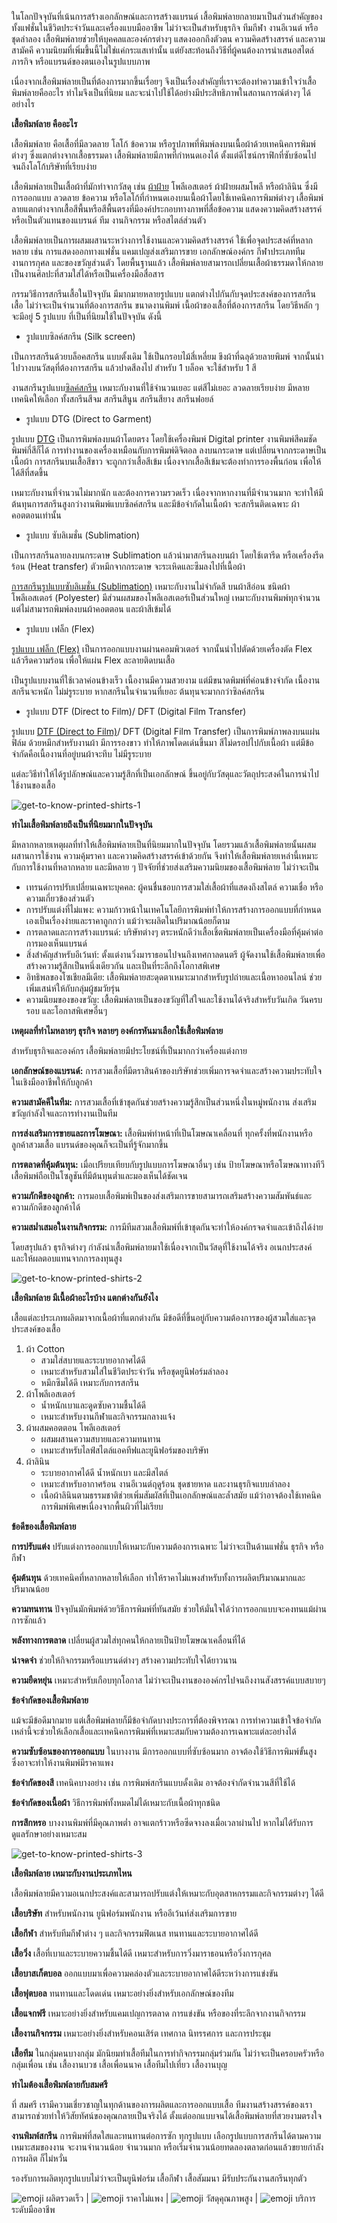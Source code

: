 ในโลกปัจจุบันที่เน้นการสร้างเอกลักษณ์และการสร้างแบรนด์ เสื้อพิมพ์ลายกลายมาเป็นส่วนสำคัญของทั้งแฟชั่นในชีวิตประจำวันและเครื่องแบบมืออาชีพ ไม่ว่าจะเป็นสำหรับธุรกิจ ทีมกีฬา งานอีเวนต์ หรือชุดลำลอง เสื้อพิมพ์ลายช่วยให้บุคคลและองค์กรต่างๆ แสดงออกถึงตัวตน ความคิดสร้างสรรค์ และความสามัคคี ความนิยมที่เพิ่มขึ้นนี้ไม่ใช่แค่กระแสเท่านั้น แต่ยังสะท้อนถึงวิธีที่ผู้คนต้องการนำเสนอสไตล์ ภารกิจ หรือแบรนด์ของตนเองในรูปแบบภาพ

เนื่องจากเสื้อพิมพ์ลายเป็นที่ต้องการมากขึ้นเรื่อยๆ จึงเป็นเรื่องสำคัญที่เราจะต้องทำความเข้าใจว่าเสื้อพิมพ์ลายคืออะไร ทำไมจึงเป็นที่นิยม และจะนำไปใช้ได้อย่างมีประสิทธิภาพในสถานการณ์ต่างๆ ได้อย่างไร

**เสื้อพิมพ์ลาย คืออะไร**

เสื้อพิมพ์ลาย คือเสื้อที่มีลวดลาย โลโก้ ข้อความ หรือรูปภาพที่พิมพ์ลงบนเนื้อผ้าด้วยเทคนิคการพิมพ์ต่างๆ ซึ่งแตกต่างจากเสื้อธรรมดา เสื้อพิมพ์ลายมีภาพที่กำหนดเองได้ ตั้งแต่ดีไซน์กราฟิกที่ซับซ้อนไปจนถึงโลโก้บริษัทที่เรียบง่าย

เสื้อพิมพ์ลายเป็นเสื้อผ้าที่มักทำจากวัสดุ เช่น [ผ้าฝ้าย](how-many-grades-of-cotton-are-there) โพลีเอสเตอร์ ผ้าฝ้ายผสมโพลี หรือผ้าลินิน ซึ่งมีการออกแบบ ลวดลาย ข้อความ หรือโลโก้ที่กำหนดเองบนเนื้อผ้าโดยใช้เทคนิคการพิมพ์ต่างๆ เสื้อพิมพ์ลายแตกต่างจากเสื้อสีพื้นหรือสีพื้นตรงที่มีองค์ประกอบทางภาพที่สื่อข้อความ แสดงความคิดสร้างสรรค์ หรือเป็นตัวแทนของแบรนด์ ทีม งานกิจกรรม หรือสไตล์ส่วนตัว

เสื้อพิมพ์ลายเป็นการผสมผสานระหว่างการใช้งานและความคิดสร้างสรรค์ ใช้เพื่อจุดประสงค์ที่หลากหลาย เช่น การแสดงออกทางแฟชั่น แคมเปญส่งเสริมการขาย เอกลักษณ์องค์กร กีฬาประเภททีม งานการกุศล และของขวัญส่วนตัว โดยพื้นฐานแล้ว เสื้อพิมพ์ลายสามารถเปลี่ยนเสื้อผ้าธรรมดาให้กลายเป็นงานศิลปะที่สวมใส่ได้หรือเป็นเครื่องมือสื่อสาร

กรรมวิธีการสกรีนเสื้อในปัจจุบัน มีมากมายหลายรูปแบบ แตกต่างไปกันกับจุดประสงค์ของการสกรีนเสื้อ ไม่ว่าจะเป็นจำนวนที่ต้องการสกรีน ขนาดงานพิมพ์ เนื้อผ้าของเสื้อที่ต้องการสกรีน โดยวิธีหลัก ๆ จะมีอยู่ 5 รูปแบบ ที่เป็นที่นิยมใช้ในปัจจุบัน ดังนี้ 

- รูปแบบซิลค์สกรีน (Silk screen)

เป็นการสกรีนด้วยบล็อคสกรีน แบบตั้งเดิม ใช้เป็นกรอบไม้สี่เหลี่ยม ขึงผ้าที่ฉลุด้วยลายพิมพ์ จากนั้นนำไปวางบนวัสดุที่ต้องการสกรีน แล้วปาดสีลงไป สำหรับ 1 บล็อค จะใช้สำหรับ 1 สี 

งานสกรีนรูปแบบ[ซิลค์สกรีน](what-is-silks-creen) เหมาะกับงานที่ใช้จำนวนเยอะ แต่สีไม่เยอะ ลวดลายเรียบง่าย มีหลายเทคนิคให้เลือก ทั้งสกรีนสีจม สกรีนสีนูน สกรีนสียาง สกรีนฟอยล์

- รูปแบบ DTG (Direct to Garment)

รูปแบบ [DTG](what-is-dtg-screen) เป็นการพิมพ์ลงบนผ้าโดยตรง โดยใช้เครื่องพิมพ์ Digital printer งานพิมพ์สีคมชัด พิมพ์กี่สีก็ได้ การทำงานของเครื่องเหมือนกับการพิมพ์ดิจิตอล ลงบนกระดาษ แต่เปลี่ยนจากกระดาษเป็นเนื้อผ้า การสกรีนบนเสื้อสีขาว จะถูกกว่าเสื้อสีเข้ม เนื่องจากเสื้อสีเข้มจะต้องทำการรองพื้นก่อน เพื่อให้ได้สีที่สดขึ้น

เหมาะกับงานที่จำนวนไม่มากนัก และต้องการความรวดเร็ว เนื่องจากหากงานที่มีจำนวนมาก จะทำให้มีต้นทุนการสกรีนสูงกว่างานพิมพ์แบบซิลค์สกรีน และมีข้อจำกัดในเนื้อผ้า จะสกรีนติดเฉพาะ ผ้าคอตตอนเท่านั้น 

- รูปแบบ ซับลิเมชั่น (Sublimation)

เป็นการสกรีนลายลงบนกระดาษ Sublimation แล้วนำมาสกรีนลงบนผ้า โดยใช้เตารีด หรือเครื่องรีดร้อน (Heat transfer) ตัวหมึกจากกระดาษ จะระเหิดและซึมลงไปที่เนื้อผ้า

[การสกรีนรูปแบบซับลิเมชั่น (Sublimation)](t-shirt-screen-printing-sublimation) เหมาะกับงานไม่จำกัดสี บนผ้าสีอ่อน ชนิดผ้าโพลีเอสเตอร์ (Polyester) มีส่วนผสมของโพลีเอสเตอร์เป็นส่วนใหญ่ เหมาะกับงานพิมพ์ทุกจำนวน แต่ไม่สามารถพิมพ์ลงบนผ้าคอตตอน และผ้าสีเข้มได้

- รูปแบบ เฟล็ก (Flex) 

[รูปแบบ เฟล็ก (Flex)](what-is-flex-screen) เป็นการออกแบบงานผ่านคอมพิวเตอร์ จากนั้นนำไปตัดด้วยเครื่องตัด Flex แล้วรีดความร้อน เพื่อให้แผ่น Flex ละลายติดบนเสื้อ 

เป็นรูปแบบงานที่ใช้เวลาค่อนข้างเร็ว เนื้องานมีความสวยงาม แต่มีขนาดพิมพ์ที่ค่อนข้างจำกัด เนื้องานสกรีนจะหนัก ไม่ม่รูระบาย หากสกรีนในจำนวนที่เยอะ ต้นทุนจะมากกว่าซิลค์สกรีน

- รูปแบบ DTF (Direct to Film)/ DFT (Digital Film Transfer) 

รูปแบบ [DTF (Direct to Film)](what-is-dtg-vs-dtf)/ DFT (Digital Film Transfer) เป็นการพิมพ์ภาพลงบนแผ่นฟิล์ม ด้วยหมึกสำหรับงานผ้า มีการรองขาว ทำให้ภาพโดดเด่นขึ้นมา สีไม่ดรอปไปกับเนื้อผ้า แต่มีข้อจำกัดคือเนื้องานที่อยู่บนผ้าจะทึบ ไม่มีรูระบาย

แต่ละวิธีทำให้ได้รูปลักษณ์และความรู้สึกที่เป็นเอกลักษณ์ ขึ้นอยู่กับวัสดุและวัตถุประสงค์ในการนำไปใช้งานของเสื้อ

![get-to-know-printed-shirts-1](/blog/get-to-know-printed-shirts-1.jpg)

**ทำไมเสื้อพิมพ์ลายถึงเป็นที่นิยมมากในปัจจุบัน**

มีหลากหลายเหตุผลที่ทำให้เสื้อพิมพ์ลายเป็นที่นิยมมากในปัจจุบัน โดยรวมแล้วเสื้อพิมพ์ลายนั้นผสมผสานการใช้งาน ความคุ้มราคา และความคิดสร้างสรรค์เข้าด้วยกัน จึงทำให้เสื้อพิมพ์ลายเหล่านี้เหมาะกับการใช้งานที่หลากหลาย และมีหลาย ๆ ปัจจัยที่ช่วยส่งเสริมความนิยมของเสื้อพิมพ์ลาย ไม่ว่าจะเป็น

- เทรนด์การปรับเปลี่ยนเฉพาะบุคคล: ผู้คนชื่นชอบการสวมใส่เสื้อผ้าที่แสดงถึงสไตล์ ความเชื่อ หรือความเกี่ยวข้องส่วนตัว 
- การปรับแต่งที่ไม่แพง: ความก้าวหน้าในเทคโนโลยีการพิมพ์ทำให้การสร้างการออกแบบที่กำหนดเองเป็นเรื่องง่ายและราคาถูกกว่า แม้ว่าจะผลิตในปริมาณน้อยก็ตาม
- การตลาดและการสร้างแบรนด์: บริษัทต่างๆ ตระหนักดีว่าเสื้อเชิ้ตพิมพ์ลายเป็นเครื่องมือที่คุ้มค่าต่อการมองเห็นแบรนด์
- สิ่งสำคัญสำหรับอีเว้นท์: ตั้งแต่งานวิ่งมาราธอนไปจนถึงเทศกาลดนตรี ผู้จัดงานใช้เสื้อพิมพ์ลายเพื่อสร้างความรู้สึกเป็นหนึ่งเดียวกัน และเป็นที่ระลึกถึงโอกาสพิเศษ
- อิทธิพลของโซเชียลมีเดีย: เสื้อพิมพ์ลายสะดุดตาเหมาะมากสำหรับรูปถ่ายและเนื้อหาออนไลน์ ช่วยเพิ่มเสน่ห์ให้กับกลุ่มผู้ชมวัยรุ่น
- ความนิยมของของขวัญ: เสื้อพิมพ์ลายเป็นของขวัญที่ใส่ใจและใช้งานได้จริงสำหรับวันเกิด วันครบรอบ และโอกาสพิเศษอื่นๆ

**เหตุผลที่ทำไมหลายๆ ธุรกิจ หลายๆ องค์กรหันมาเลือกใช้เสื้อพิมพ์ลาย**

สำหรับธุรกิจและองค์กร เสื้อพิมพ์ลายมีประโยชน์ที่เป็นมากกว่าเครื่องแต่งกาย

**เอกลักษณ์ของแบรนด์:** การสวมเสื้อที่มีตราสินค้าของบริษัทช่วยเพิ่มการจดจำและสร้างความประทับใจในเชิงมืออาชีพให้กับลูกค้า

**ความสามัคคีในทีม:** การสวมเสื้อที่เข้าชุดกันช่วยสร้างความรู้สึกเป็นส่วนหนึ่งในหมู่พนักงาน ส่งเสริมขวัญกำลังใจและการทำงานเป็นทีม

**การส่งเสริมการขายและการโฆษณา:** เสื้อพิมพ์ทำหน้าที่เป็นโฆษณาเคลื่อนที่ ทุกครั้งที่พนักงานหรือลูกค้าสวมเสื้อ แบรนด์ของคุณก็จะเป็นที่รู้จักมากขึ้น

**การตลาดที่คุ้มต้นทุน:** เมื่อเปรียบเทียบกับรูปแบบการโฆษณาอื่นๆ เช่น ป้ายโฆษณาหรือโฆษณาทางทีวี เสื้อพิมพ์ถือเป็นโซลูชันที่มีต้นทุนต่ำและมองเห็นได้ชัดเจน

**ความภักดีของลูกค้า:** การมอบเสื้อพิมพ์เป็นของส่งเสริมการขายสามารถเสริมสร้างความสัมพันธ์และความภักดีของลูกค้าได้

**ความสม่ำเสมอในงานกิจกรรม:** การมีทีมสวมเสื้อพิมพ์ที่เข้าชุดกันจะทำให้องค์กรจดจำและเข้าถึงได้ง่าย

โดยสรุปแล้ว ธุรกิจต่างๆ กำลังนำเสื้อพิมพ์ลายมาใช้เนื่องจากเป็นวัสดุที่ใช้งานได้จริง อเนกประสงค์ และให้ผลตอบแทนจากการลงทุนสูง

![get-to-know-printed-shirts-2](/blog/get-to-know-printed-shirts-2.jpeg)

**เสื้อพิมพ์ลาย มีเนื้อผ้าอะไรบ้าง แตกต่างกันยังไง**

เสื้อแต่ละประเภทผลิตมาจากเนื้อผ้าที่แตกต่างกัน มีข้อดีที่ขึ้นอยู่กับความต้องการของผู้สวมใส่และจุดประสงค์ของเสื้อ

1. ผ้า Cotton
   - สวมใส่สบายและระบายอากาศได้ดี
    - เหมาะสำหรับสวมใส่ในชีวิตประจำวัน หรือชุดยูนิฟอร์มลำลอง
    - หมึกซึมได้ดี เหมาะกับการสกรีน
2. ผ้าโพลีเอสเตอร์
    - น้ำหนักเบาและดูดซับความชื้นได้ดี
    - เหมาะสำหรับงานกีฬาและกิจกรรมกลางแจ้ง
3. ผ้าผสมคอตตอน โพลีเอสเตอร์
    - ผสมผสานความสบายและความทนทาน
    - เหมาะสำหรับไลฟ์สไตล์แอคทีฟและยูนิฟอร์มของบริษัท
4. ผ้าลินิน
    - ระบายอากาศได้ดี น้ำหนักเบา และมีสไตล์
    - เหมาะสำหรับอากาศร้อน งานอีเวนต์ฤดูร้อน ชุดชายหาด และงานธุรกิจแบบลำลอง
    - เนื้อผ้าลินินตามธรรมชาติช่วยเพิ่มสัมผัสที่เป็นเอกลักษณ์และล้ำสมัย แม้ว่าอาจต้องใช้เทคนิคการพิมพ์พิเศษเนื่องจากพื้นผิวที่ไม่เรียบ

**ข้อดีของเสื้อพิมพ์ลาย**

**การปรับแต่ง** ปรับแต่งการออกแบบให้เหมาะกับความต้องการเฉพาะ ไม่ว่าจะเป็นด้านแฟชั่น ธุรกิจ หรือกีฬา

**คุ้มต้นทุน** ด้วยเทคนิคที่หลากหลายให้เลือก ทำให้ราคาไม่แพงสำหรับทั้งการผลิตปริมาณมากและปริมาณน้อย

**ความทนทาน** ปัจจุบันมักพิมพ์ด้วยวิธีการพิมพ์ที่ทันสมัย ช่วยให้มั่นใจได้ว่าการออกแบบจะคงทนแม้ผ่านการซักแล้ว

**พลังทางการตลาด** เปลี่ยนผู้สวมใส่ทุกคนให้กลายเป็นป้ายโฆษณาเคลื่อนที่ได้

**น่าจดจำ** ช่วยให้กิจกรรมหรือแบรนด์ต่างๆ สร้างความประทับใจได้ยาวนาน

**ความยืดหยุ่น** เหมาะสำหรับเกือบทุกโอกาส ไม่ว่าจะเป็นงานขององค์กรไปจนถึงงานสังสรรค์แบบสบายๆ

**ข้อจำกัดของเสื้อพิมพ์ลาย**

แม้จะมีข้อดีมากมาย แต่เสื้อพิมพ์ลายก็มีข้อจำกัดบางประการที่ต้องพิจารณา การทำความเข้าใจข้อจำกัดเหล่านี้จะช่วยให้เลือกเสื้อและเทคนิคการพิมพ์ที่เหมาะสมกับความต้องการเฉพาะแต่ละอย่างได้

**ความซับซ้อนของการออกแบบ** ในบางงาน มีการออกแบบที่ซับซ้อนมาก อาจต้องใช้วิธีการพิมพ์ขั้นสูง ซึ่งอาจะทำให้งานพิมพ์มีราคาแพง

**ข้อจำกัดของสี** เทคนิคบางอย่าง เช่น การพิมพ์สกรีนแบบดั้งเดิม อาจต้องจำกัดจำนวนสีที่ใช้ได้ 

**ข้อจำกัดของเนื้อผ้า** วิธีการพิมพ์ทั้งหมดไม่ได้เหมาะกับเนื้อผ้าทุกชนิด

**การสึกหรอ** บางงานพิมพ์ที่มีคุณภาพต่ำ อาจแตกร้าวหรือซีดจางลงเมื่อเวลาผ่านไป หากไม่ได้รับการดูแลรักษาอย่างเหมาะสม

![get-to-know-printed-shirts-3](/blog/get-to-know-printed-shirts-3.jpg)

**เสื้อพิมพ์ลาย เหมาะกับงานประเภทไหน**

เสื้อพิมพ์ลายมีความอเนกประสงค์และสามารถปรับแต่งให้เหมาะกับอุตสาหกรรมและกิจกรรมต่างๆ ได้ดี 

**เสื้อบริษัท** สำหรับพนักงาน ยูนิฟอร์มพนักงาน หรืออีเว้นท์ส่งเสริมการขาย

**เสื้อกีฬา** สำหรับทีมกีฬาต่าง ๆ และกิจกรรมฟิตเนส ทนทานและระบายอากาศได้ดี

**เสื้อวิ่ง** เสื้อที่เบาและระบายความชื้นได้ดี เหมาะสำหรับการวิ่งมาราธอนหรือวิ่งการกุศล

**เสื้อบาสเก็ตบอล** ออกแบบมาเพื่อความคล่องตัวและระบายอากาศได้ดีระหว่างการแข่งขัน

**เสื้อฟุตบอล** ทนทานและโดดเด่น เหมาะอย่างยิ่งสำหรับเอกลักษณ์ของทีม

**เสื้อแจกฟรี** เหมาะอย่างยิ่งสำหรับแคมเปญการตลาด การแข่งขัน หรือของที่ระลึกจากงานกิจกรรม

**เสื้องานกิจกรรม** เหมาะอย่างยิ่งสำหรับคอนเสิร์ต เทศกาล นิทรรศการ และการประชุม

**เสื้อทีม** ในกลุ่มคนบางกลุ่ม มักนิยมทำเสื้อทีมในการทำกิจกรรมกลุ่มร่วมกัน ไม่ว่าจะเป็นครอบครัวหรือกลุ่มเพื่อน เช่น เสื้องานบวช เสื้อเพื่อนนาค เสื้อทีมไปเที่ยว เสื้องานบุญ

**ทำไมต้องเสื้อพิมพ์ลายกับสมศรี**

ที่ สมศรี เรามีความเชี่ยวชาญในทุกด้านของการผลิตและการออกแบบเสื้อ ทีมงานสร้างสรรค์ของเราสามารถช่วยทำให้วิสัยทัศน์ของคุณกลายเป็นจริงได้ ตั้งแต่ออกแบบจนได้เสื้อพิมพ์ลายที่สวยงามตรงใจ

**งานพิมพ์สกรีน** การพิมพ์ที่สดใสและทนทานต่อการซัก ทุกรูปแบบ เลือกรูปแบบการสกรีนได้ตามความเหมาะสมของงาน จะงานจำนวนน้อย จำนวนมาก หรือเริ่มจำนวนน้อยทดลองตลาดก่อนแล้วขยายกำลังการผลิต ก็ไม่หวั่น 

รองรับการผลิตทุกรูปแบบไม่ว่าจะเป็นยูนิฟอร์ม เสื้อกีฬา เสื้อสัมมนา มีรับประกันงานสกรีนทุกตัว 

![emoji](https://s.w.org/images/core/emoji/16.0.1/svg/2705.svg) ผลิตรวดเร็ว | ![emoji](https://s.w.org/images/core/emoji/16.0.1/svg/2705.svg) ราคาไม่แพง | ![emoji](https://s.w.org/images/core/emoji/16.0.1/svg/2705.svg) วัสดุคุณภาพสูง | ![emoji](https://s.w.org/images/core/emoji/16.0.1/svg/2705.svg) บริการระดับมืออาชีพ




